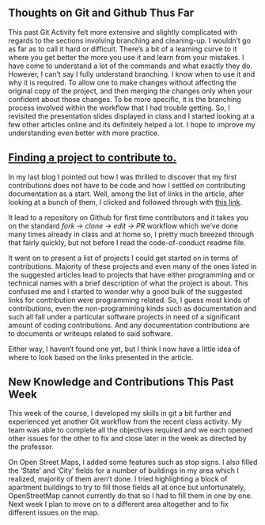 
## Thoughts on Git and Github Thus Far

This past Git Activity felt more extensive and slightly complicated with regards to the sections involving branching and cleaning-up. I wouldn’t go as far as to call it hard or difficult. There’s a bit of a learning curve to it where you get better the more you use it and learn from your mistakes. I have come to understand a lot of the commands and what exactly they do. However, I can’t say I fully understand branching. I know when to use it and why it is required. To allow one to make changes without affecting the original copy of the project, and then merging the changes only when your confident about those changes. To be more specific, it is the branching process involved within the workflow that I had trouble getting. So, I revisited the presentation slides displayed in class and I started looking at a few other articles online and its definitely helped a lot.
I hope to improve my understanding even better with more practice.

## [Finding a project to contribute to.]( https://opensource.guide/how-to-contribute/#finding-a-project-to-contribute-to)

In my last blog I pointed out how I was thrilled to discover that my first contributions does not have to be code and how I settled on contributing documentation as a start. Well, among the list of links in the article, after looking at a bunch of them, I clicked and followed through with [this link]( https://firstcontributions.github.io/). 

It  lead to a repository on Github for first time contributors and it takes you on the standard *fork -> clone -> edit -> PR* workflow which we’ve done many times already in class and at home so, I pretty much breezed through that fairly quickly, but not before I read the code-of-conduct readme file.

It went on to present a list of projects I could get started on in terms of contributions. Majority of these projects and even many of the ones listed in the suggested articles lead to projects that have either programming and or technical names with a brief description of what the project is about. This confused me and I started to wonder why a good bulk of the suggested links for contribution were programming related. So, I guess most kinds of contributions, even the non-programming kinds such as documentation and such all fall under a particular software projects in need of a significant amount of coding contributions. And any documentation contributions are to documents or writeups related to said software. 

Either way, I haven’t found one yet, but I think I now have a little idea of where to look based on the links presented in the article.


## New Knowledge and Contributions This Past Week
This week of the course, I developed my skills in git a bit further and experienced yet another Git workflow from the recent class activity. My team was able to complete all the objectives required and we each opened other issues for the other to fix and close later in the week as directed by the professor.

On Open Street Maps, I added some features such as stop signs. I also filled the ‘State’ and ‘City’ fields for a number of buildings in my area which I realized, majority of them aren’t done.
I tried highlighting a block of apartment buildings to try to fill those fields all at once but unfortunately, OpenStreetMap cannot currently do that so I had to fill them in one by one.
Next week I plan to move on to a different area altogether and to fix different issues on the map.

 



